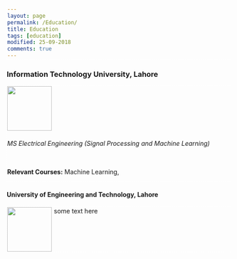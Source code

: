 ```yaml
---
layout: page
permalink: /Education/
title: Education
tags: [education]
modified: 25-09-2018
comments: true
---
```

<style>
/* tell the container's children to float left: */
.float-my-children > * {
    float:left;
    margin-right:5px;
}

/* this is called a clearfix. it makes sure that the container's children floats are cleared, without using extra markup */

.clearfix {
    *zoom:1 /* for IE */
}

.clearfix:before,
.clearfix:after {
    content: " ";
    display: table;
}

.clearfix:after {
    clear: both;
}

/* end clearfix*/

/* below is just to make things easier to see, not required */
body > div {
    border:1px dashed white;
    margin-bottom:10px;    
}

</style>
<h3>Information Technology University, Lahore</h3>
<div class="clearfix float-my-children">
   <img src="http://aghaaliraza.com/itu-short.png" width=100>
   
   <h6>MS Electrical Engineering (Signal Processing and Machine Learning)</h6>
   <p><strong>Relevant Courses:</strong> Machine Learning, </p>

</div>
<h4>University of Engineering and Technology, Lahore</h4>
<div class="clearfix float-my-children">
<img src="https://upload.wikimedia.org/wikipedia/commons/0/0c/UET_Lahore_Logo.png" width=100>
   <div>some text here</div>
</div>


